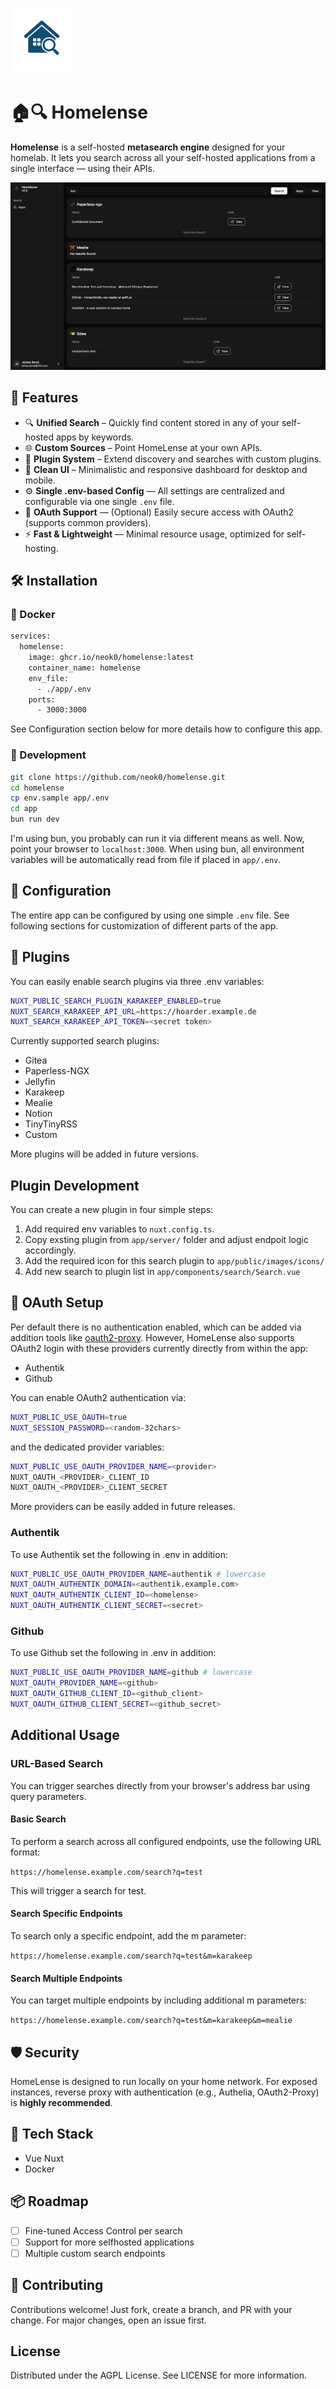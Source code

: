 # <img height="100px" src="./docs/images/homelense.png" />

# 🏠🔍 Homelense

**Homelense** is a self-hosted **metasearch engine** designed for your homelab. It lets you search across all your self-hosted applications from a single interface — using their APIs.

![screenshot](./docs/images/homepage.png)

## 🚀 Features

- 🔍 **Unified Search** – Quickly find content stored in any of your self-hosted apps by keywords.
- 🌐 **Custom Sources** – Point HomeLense at your own APIs.
- 🧩 **Plugin System** – Extend discovery and searches with custom plugins.
- 🎨 **Clean UI** – Minimalistic and responsive dashboard for desktop and mobile.
- ⚙️ **Single .env-based Config** — All settings are centralized and configurable via one single `.env` file.
- 🔐 **OAuth Support** — (Optional) Easily secure access with OAuth2 (supports common providers).
- ⚡ **Fast & Lightweight** — Minimal resource usage, optimized for self-hosting.


## 🛠️ Installation

### 🐳 Docker

```bash
services:
  homelense:
    image: ghcr.io/neok0/homelense:latest
    container_name: homelense
    env_file:
      - ./app/.env
    ports:
      - 3000:3000
```
See Configuration section below for more details how to configure this app.

### 🔧 Development

```bash
git clone https://github.com/neok0/homelense.git
cd homelense
cp env.sample app/.env
cd app
bun run dev
```
I'm using bun, you probably can run it via different means as well. Now, point your browser to `localhost:3000`.
When using bun, all environment variables will be automatically read from file if placed in `app/.env`.

## 📂 Configuration

The entire app can be configured by using one simple `.env` file.
See following sections for customization of different parts of the app.

## 🧩 Plugins

You can easily enable search plugins via three .env variables:

```bash
NUXT_PUBLIC_SEARCH_PLUGIN_KARAKEEP_ENABLED=true
NUXT_SEARCH_KARAKEEP_API_URL=https://hoarder.example.de
NUXT_SEARCH_KARAKEEP_API_TOKEN=<secret token>
```

Currently supported search plugins:
- Gitea
- Paperless-NGX
- Jellyfin
- Karakeep
- Mealie
- Notion
- TinyTinyRSS
- Custom

More plugins will be added in future versions.

## Plugin Development
You can create a new plugin in four simple steps:
1. Add required env variables to `nuxt.config.ts`.
2. Copy exsting plugin from `app/server/` folder and adjust endpoit logic accordingly.
3. Add the required icon for this search plugin to `app/public/images/icons/`
3. Add new search to plugin list in `app/components/search/Search.vue`

## 🔐 OAuth Setup

Per default there is no authentication enabled, which can be added via addition tools like [oauth2-proxy](https://github.com/oauth2-proxy/oauth2-proxy).
However, HomeLense also supports OAuth2 login with these providers currently directly from within the app:
- Authentik
- Github

You can enable OAuth2 authentication via:

```bash
NUXT_PUBLIC_USE_OAUTH=true
NUXT_SESSION_PASSWORD=<random-32chars>
```

and the dedicated provider variables:

```bash
NUXT_PUBLIC_USE_OAUTH_PROVIDER_NAME=<provider>
NUXT_OAUTH_<PROVIDER>_CLIENT_ID
NUXT_OAUTH_<PROVIDER>_CLIENT_SECRET
```
More providers can be easily added in future releases.

### Authentik
To use Authentik set the following in .env in addition:

```bash
NUXT_PUBLIC_USE_OAUTH_PROVIDER_NAME=authentik # lowercase
NUXT_OAUTH_AUTHENTIK_DOMAIN=<authentik.example.com>
NUXT_OAUTH_AUTHENTIK_CLIENT_ID=<homelense>
NUXT_OAUTH_AUTHENTIK_CLIENT_SECRET=<secret>
```

### Github
To use Github set the following in .env in addition:
```bash
NUXT_PUBLIC_USE_OAUTH_PROVIDER_NAME=github # lowercase
NUXT_OAUTH_PROVIDER_NAME=<github>
NUXT_OAUTH_GITHUB_CLIENT_ID=<github_client>
NUXT_OAUTH_GITHUB_CLIENT_SECRET=<github_secret>
```

## Additional Usage

### URL-Based Search

You can trigger searches directly from your browser's address bar using query parameters.

#### Basic Search

To perform a search across all configured endpoints, use the following URL format:

`https://homelense.example.com/search?q=test`

This will trigger a search for test.

#### Search Specific Endpoints

To search only a specific endpoint, add the m parameter:

`https://homelense.example.com/search?q=test&m=karakeep`

#### Search Multiple Endpoints

You can target multiple endpoints by including additional m parameters:

`https://homelense.example.com/search?q=test&m=karakeep&m=mealie`


## 🛡️ Security

HomeLense is designed to run locally on your home network. For exposed instances, reverse proxy with authentication (e.g., Authelia, OAuth2-Proxy) is **highly recommended**.

## 🧱 Tech Stack

- Vue Nuxt
- Docker

## 📦 Roadmap

- [ ] Fine-tuned Access Control per search
- [ ] Support for more selfhosted applications
- [ ] Multiple custom search endpoints

## 🤝 Contributing

Contributions welcome! Just fork, create a branch, and PR with your change. For major changes, open an issue first.

## License
Distributed under the AGPL License. See LICENSE for more information.
